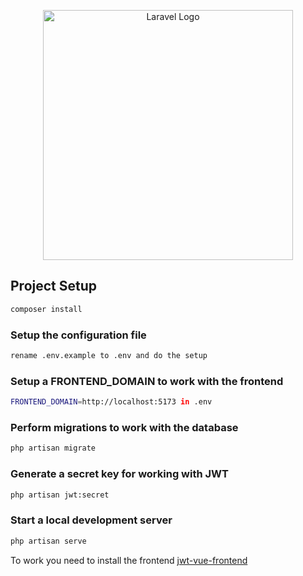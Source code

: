 <p align="center"><a href="https://laravel.com" target="_blank"><img src="https://raw.githubusercontent.com/laravel/art/master/logo-lockup/5%20SVG/2%20CMYK/1%20Full%20Color/laravel-logolockup-cmyk-red.svg" width="400" alt="Laravel Logo"></a></p>
</p>

## Project Setup

```sh
composer install
```

### Setup the configuration file

```sh
rename .env.example to .env and do the setup
```

### Setup a FRONTEND_DOMAIN to work with the frontend

```sh
FRONTEND_DOMAIN=http://localhost:5173 in .env
```

### Perform migrations to work with the database

```sh
php artisan migrate
```

### Generate a secret key for working with JWT

```sh
php artisan jwt:secret
```

### Start a local development server

```sh
php artisan serve
```

To work you need to install the frontend <a href="https://github.com/biletweb/jwt-vue-frontend">jwt-vue-frontend</a>
